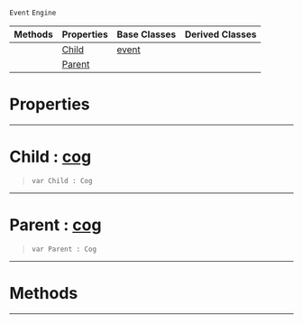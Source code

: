  `Event` `Engine`



|Methods|Properties|Base Classes|Derived Classes|
|---|---|---|---|
| |[ Child](https://github.com/PlasmaEngine/PlasmaDocs/tree/master/docs/C%2B%2B/code_reference/class_reference/hierarchyevent.markdown#child-plasma-engine-docume)|[event](https://github.com/PlasmaEngine/PlasmaDocs/tree/master/docs/C%2B%2B/code_reference/class_reference/event.markdown)| |
| |[ Parent](https://github.com/PlasmaEngine/PlasmaDocs/tree/master/docs/C%2B%2B/code_reference/class_reference/hierarchyevent.markdown#parent-plasma-engine-docum)| | |


 #  Properties


---  
 #  Child : [cog](https://github.com/PlasmaEngine/PlasmaDocs/tree/master/docs/C%2B%2B/code_reference/class_reference/cog.markdown)

> 
> ``` lang=cpp, name=Lightning
> var Child : Cog


---  
 #  Parent : [cog](https://github.com/PlasmaEngine/PlasmaDocs/tree/master/docs/C%2B%2B/code_reference/class_reference/cog.markdown)

> 
> ``` lang=cpp, name=Lightning
> var Parent : Cog


---  
 #  Methods


---  
 

 